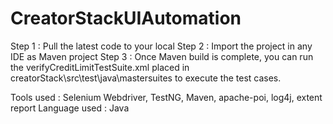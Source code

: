 # CreatorStackUIAutomation

Step 1 : Pull the latest code to your local
Step 2 : Import the project in any IDE as Maven project
Step 3 : Once Maven build is complete, you can run the verifyCreditLimitTestSuite.xml placed in creatorStack\src\test\java\mastersuites to execute the test cases.

Tools used : Selenium Webdriver, TestNG, Maven, apache-poi, log4j, extent report
Language used : Java
